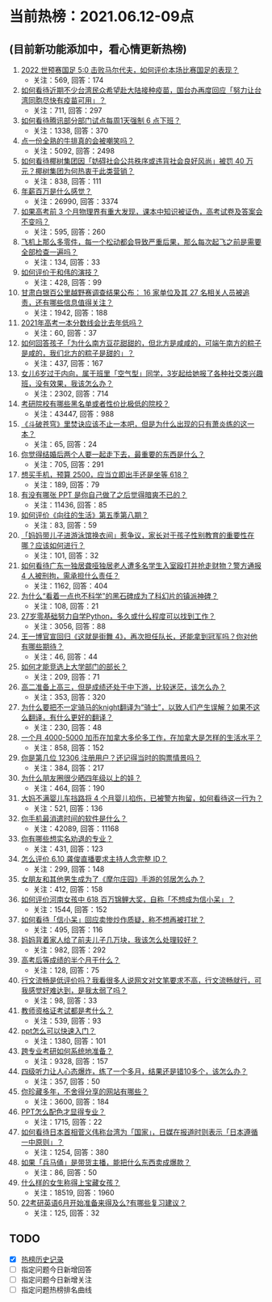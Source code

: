 # 当前热榜：2021.06.12-09点
## (目前新功能添加中，看心情更新热榜)
1. [2022 世预赛国足 5:0 击败马尔代夫，如何评价本场比赛国足的表现？](https://www.zhihu.com/question/464568249)
    * 关注：569, 回答：174
2. [如何看待近期不少台湾民众希望赴大陆接种疫苗，国台办再度回应「努力让台湾同胞尽快有疫苗可用」？](https://www.zhihu.com/question/464418798)
    * 关注：711, 回答：297
3. [如何看待腾讯部分部门试点每周1天强制 6 点下班？](https://www.zhihu.com/question/464450515)
    * 关注：1338, 回答：370
4. [点一份全熟的牛排真的会被嘲笑吗？](https://www.zhihu.com/question/58762730)
    * 关注：5092, 回答：2498
5. [如何看待椰树集团因「妨碍社会公共秩序或违背社会良好风尚」被罚 40 万元？椰树集团为何热衷于此类营销？](https://www.zhihu.com/question/464473879)
    * 关注：838, 回答：111
6. [年薪百万是什么感觉？](https://www.zhihu.com/question/394637216)
    * 关注：26990, 回答：3374
7. [如果高考前 3 个月物理界有重大发现，课本中知识被证伪，高考试卷及答案会不变吗？](https://www.zhihu.com/question/463553981)
    * 关注：595, 回答：260
8. [飞机上那么多零件，每一个松动都会导致严重后果，那么每次起飞之前是需要全部检查一遍吗？](https://www.zhihu.com/question/463612668)
    * 关注：134, 回答：33
9. [如何评价于和伟的演技？](https://www.zhihu.com/question/48335002)
    * 关注：428, 回答：99
10. [甘肃白银百公里越野赛调查结果公布： 16 家单位及其 27 名相关人员被追责，还有哪些信息值得关注？](https://www.zhihu.com/question/464487115)
    * 关注：1942, 回答：188
11. [2021年高考一本分数线会比去年低吗？](https://www.zhihu.com/question/464003745)
    * 关注：60, 回答：37
12. [如何回答孩子「为什么南方豆花甜甜的，但北方是咸咸的，可端午南方的粽子是咸的，我们北方的粽子是甜的」？](https://www.zhihu.com/question/463726781)
    * 关注：437, 回答：167
13. [女儿6岁过于内向，属于班里「空气型」同学，3岁起给她报了各种社交类兴趣班，没有效果，我该怎么办？](https://www.zhihu.com/question/464021053)
    * 关注：2302, 回答：714
14. [考研院校有哪些黑名单或者性价比极低的院校？](https://www.zhihu.com/question/280848134)
    * 关注：43447, 回答：988
15. [《斗破苍穹》里焚诀应该不止一本吧，但是为什么出现的只有萧炎练的这一本？](https://www.zhihu.com/question/464059396)
    * 关注：65, 回答：24
16. [你觉得结婚后两个人要一起走下去，最重要的东西是什么？](https://www.zhihu.com/question/462707693)
    * 关注：705, 回答：291
17. [想买手机，预算 2500，应当立即出手还是坐等 618？](https://www.zhihu.com/question/449010803)
    * 关注：189, 回答：79
18. [有没有哪张 PPT 是你自己做了之后觉得暗爽不已的？](https://www.zhihu.com/question/312454495)
    * 关注：11436, 回答：85
19. [如何评价《向往的生活》第五季第八期？](https://www.zhihu.com/question/464403699)
    * 关注：83, 回答：59
20. [「妈妈带儿子进游泳馆换衣间」惹争议，家长对于孩子性别教育的重要性在哪？应该如何进行？](https://www.zhihu.com/question/464095184)
    * 关注：101, 回答：32
21. [如何看待广东一独居聋哑独居老人遭多名学生入室殴打并抢走财物？警方通报 4 人被刑拘，需承担什么责任？](https://www.zhihu.com/question/464245440)
    * 关注：1162, 回答：404
22. [为什么“看着一点也不科学”的黑石碑成为了科幻片的镇派神碑？](https://www.zhihu.com/question/311303973)
    * 关注：108, 回答：21
23. [27岁零基础努力自学Python，多久或什么程度可以找到工作？](https://www.zhihu.com/question/27690970)
    * 关注：3056, 回答：88
24. [王一博官宣回归《这就是街舞 4》，再次担任队长，还能拿到冠军吗？你对他有哪些期待？](https://www.zhihu.com/question/464293874)
    * 关注：46, 回答：44
25. [如何才能竞选上大学部门的部长？](https://www.zhihu.com/question/366935090)
    * 关注：209, 回答：71
26. [高二准备上高三，但是成绩还处于中下游，比较迷茫，该怎么办？](https://www.zhihu.com/question/462126835)
    * 关注：353, 回答：320
27. [为什么要把不一定骑马的knight翻译为“骑士”，以致人们产生误解？如果不这么翻译，有什么更好的翻译？](https://www.zhihu.com/question/454202202)
    * 关注：230, 回答：48
28. [一个月 4000-5000 加币在加拿大多伦多工作，在加拿大是怎样的生活水平？](https://www.zhihu.com/question/307481892)
    * 关注：858, 回答：152
29. [你是第几位 12306 注册用户？还记得当时的购票情景吗？](https://www.zhihu.com/question/464291082)
    * 关注：384, 回答：217
30. [为什么朋友圈很少晒四年级以上的娃？](https://www.zhihu.com/question/462953490)
    * 关注：464, 回答：190
31. [大妈不满婴儿车挡路将 4 个月婴儿掐伤，已被警方拘留，如何看待这一行为？](https://www.zhihu.com/question/464404071)
    * 关注：521, 回答：136
32. [你手机最消遣时间的软件是什么？](https://www.zhihu.com/question/355195888)
    * 关注：42089, 回答：11168
33. [你有哪些想实名劝退的专业？](https://www.zhihu.com/question/463744125)
    * 关注：431, 回答：123
34. [怎么评价 6.10 龚俊直播要求主持人念完整 ID？](https://www.zhihu.com/question/464365051)
    * 关注：299, 回答：148
35. [女朋友和其他男生成为了《摩尔庄园》手游的邻居怎么办？](https://www.zhihu.com/question/463203335)
    * 关注：412, 回答：158
36. [如何评价河南女孩中 618 百万锦鲤大奖，自称「不想成为信小呆」？](https://www.zhihu.com/question/464239351)
    * 关注：1544, 回答：152
37. [如何看待「信小呆」回应卖惨炒作质疑，称不想再被打扰？](https://www.zhihu.com/question/463236322)
    * 关注：495, 回答：116
38. [妈妈背着家人给了前夫儿子几万块，我该怎么处理较好？](https://www.zhihu.com/question/463949860)
    * 关注：982, 回答：292
39. [高考后等成绩的半个月干什么？](https://www.zhihu.com/question/463996138)
    * 关注：128, 回答：75
40. [行文流畅是低评价吗？我看很多人说网文对文笔要求不高，行文流畅就行，可我感觉好难达到，是我太弱了吗？](https://www.zhihu.com/question/463769238)
    * 关注：98, 回答：33
41. [教师资格证考试都是考什么？](https://www.zhihu.com/question/314936018)
    * 关注：539, 回答：93
42. [ppt怎么可以快速入门？](https://www.zhihu.com/question/344423145)
    * 关注：1380, 回答：101
43. [跨专业考研如何系统地准备？](https://www.zhihu.com/question/20838366)
    * 关注：9328, 回答：157
44. [四级听力让人心态爆炸，练了一个多月，结果还是错10多个，该怎么办？](https://www.zhihu.com/question/433197471)
    * 关注：357, 回答：50
45. [你珍藏多年，不舍得分享的网站有哪些？](https://www.zhihu.com/question/387667065)
    * 关注：3600, 回答：184
46. [PPT怎么配色才显得专业？](https://www.zhihu.com/question/22054234)
    * 关注：1715, 回答：22
47. [如何看待日本首相菅义伟称台湾为「国家」，日媒在报道时则表示「日本遵循一中原则」？](https://www.zhihu.com/question/464290695)
    * 关注：1254, 回答：380
48. [如果「兵马俑」是带货主播，能把什么东西卖成爆款？](https://www.zhihu.com/question/464053018)
    * 关注：86, 回答：50
49. [什么样的女生称得上宝藏女孩？](https://www.zhihu.com/question/315331056)
    * 关注：18519, 回答：1960
50. [22考研英语6月开始准备来得及么?有哪些复习建议？](https://www.zhihu.com/question/464254782)
    * 关注：125, 回答：32
## TODO
* [x] [热榜历史记录](hot_history/AllHot.md)
* [ ] 指定问题今日新增回答
* [ ] 指定问题今日新增关注
* [ ] 指定问题热榜排名曲线
